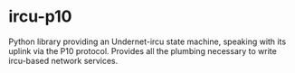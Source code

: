 ircu-p10
========

Python library providing an Undernet-ircu state machine, speaking with its uplink via the P10 protocol. Provides all the plumbing necessary to write ircu-based network services.
